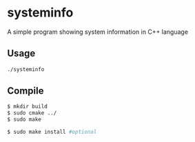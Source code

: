 # systeminfo
A simple program showing system information in C++ language
## Usage
```sh
./systeminfo
```
## Compile
```sh
$ mkdir build
$ sudo cmake ../
$ sudo make

$ sudo make install #optional
```
